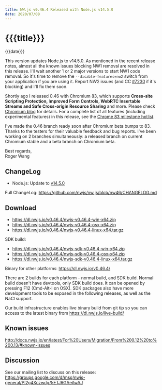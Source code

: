 ```yaml
---
title: NW.js v0.46.4 Released with Node.js v14.5.0
date: 2020/07/08
---
```

# {{{title}}}
{{{date}}}

This version updates Node.js to v14.5.0. As mentioned in the recent release notes, almost all the known issues blocking NW1 removal are resolved in this release. I'll wait another 1 or 2 major versions to start NW1 code removal. So it's time to remove the `--disable-features=nw2` switch from your application if you are using it. Report NW2 issues (and CC [#7230](https://github.com/nwjs/nw.js/issues/7230) if it's blocking) and I'll fix them soon. 

Shortly ago I released 0.46 with Chromium 83, which supports **Cross-site Scripting Protection, Improved Form Controls, WebRTC Insertable Streams and Safe Cross-origin Resource Sharing** and more. Please check [Chromium blog](https://blog.chromium.org/2020/04/chrome-83-beta-cross-site-scripting.html) for details. For a complete list of all features (including experimental features) in this release, see the [Chrome 83 milestone hotlist](https://www.chromestatus.com/features#milestone=83).

I've made the 0.46 branch ready soon after Chromium beta bumps to 83. Thanks to the testers for their valuable feedback and bug reports. I've been working on 2 branches simultaneously: a released branch on current Chromium stable and a beta branch on Chromium beta.

Best regards,  
Roger Wang

## ChangeLog

- Node.js: Update to [v14.5.0](https://nodejs.org/en/blog/release/v14.5.0/)

Full ChangeLog: https://github.com/nwjs/nw.js/blob/nw46/CHANGELOG.md

## Download 

* https://dl.nwjs.io/v0.46.4/nwjs-v0.46.4-win-x64.zip 
* https://dl.nwjs.io/v0.46.4/nwjs-v0.46.4-osx-x64.zip 
* https://dl.nwjs.io/v0.46.4/nwjs-v0.46.4-linux-x64.tar.gz 

SDK build: 
* https://dl.nwjs.io/v0.46.4/nwjs-sdk-v0.46.4-win-x64.zip 
* https://dl.nwjs.io/v0.46.4/nwjs-sdk-v0.46.4-osx-x64.zip 
* https://dl.nwjs.io/v0.46.4/nwjs-sdk-v0.46.4-linux-x64.tar.gz 

Binary for other platforms: https://dl.nwjs.io/v0.46.4/ 

There are 2 builds for each platform - normal build, and SDK build. Normal build doesn't have devtools, only SDK build does. lt can be opened by pressing F12 (Cmd-Alt-I on OSX). SDK packages also have more development tools to be exposed in the following releases, as well as the NaCl support.

Our build infrastructure enables live binary build from git tip so you can access to the latest binary from https://dl.nwjs.io/live-build/ 

## Known issues 

http://docs.nwjs.io/en/latest/For%20Users/Migration/From%200.12%20to%200.13/#known-issues

## Discussion

See our mailing list to discuss on this release: https://groups.google.com/d/msg/nwjs-general/PI2g4Xczwdg/5ETJ6GAeAwAJ
